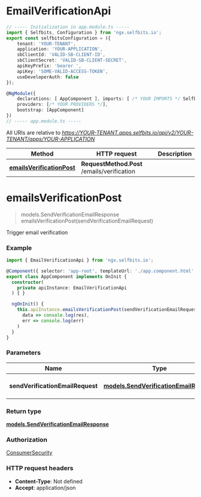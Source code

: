 # EmailVerificationApi

```typescript
// ----- Initialization in app.module.ts -----
import { Selfbits, Configuration } from 'ngx.selfbits.io';
export const selfbitsConfiguration = ({
    tenant: 'YOUR-TENANT', 
    application: 'YOUR-APPLICATION',
    sbClientId: 'VALID-SB-CLIENT-ID',
    sbClientSecret: 'VALID-SB-CLIENT-SECRET',
    apiKeyPrefix: 'bearer ',
    apiKey: 'SOME-VALID-ACCESS-TOKEN',
    useDeveloperAuth: false
});

@NgModule({
	declarations: [ AppComponent ],	imports: [ /* YOUR IMPORTS */ Selfbits.forRoot(selfbitsConfiguration)	],
	providers: [/* YOUR PROVIDERS */],
	bootstrap: [AppComponent]
})
// ----- app.module.ts -----
```

All URIs are relative to *https://YOUR-TENANT.apps.selfbits.io/api/v2/YOUR-TENANT/apps/YOUR-APPLICATION*

Method | HTTP request | Description
------------- | ------------- | -------------
[**emailsVerificationPost**](EmailVerificationApi.md#emailsVerificationPost) | **RequestMethod.Post** /emails/verification | 


<a name="emailsVerificationPost"></a>
# **emailsVerificationPost**
> models.SendVerificationEmailResponse emailsVerificationPost(sendVerificationEmailRequest)



Trigger email verification

### Example
```typescript
import { EmailVerificationApi } from 'ngx.selfbits.io';

@Component({ selector: 'app-root', templateUrl: './app.component.html' })
export class AppComponent implements OnInit {
  constructor(
    private apiInstance: EmailVerificationApi
  ) { }

  ngOnInit() {
    this.apiInstance.emailsVerificationPost(sendVerificationEmailRequest: models.SendVerificationEmailRequest ).subscribe(
      data => console.log(res),
      err => console.log(err)
    )
  }
}
```

### Parameters

Name | Type | Description  | Notes
------------- | ------------- | ------------- | -------------
 **sendVerificationEmailRequest** | [**models.SendVerificationEmailRequest**](SendVerificationEmailRequest.md)| Email you want to verifiy | 

### Return type

[**models.SendVerificationEmailResponse**](models.SendVerificationEmailResponse.md)

### Authorization

[ConsumerSecurity](../README.md#ConsumerSecurity)

### HTTP request headers

 - **Content-Type**: Not defined
 - **Accept**: application/json

